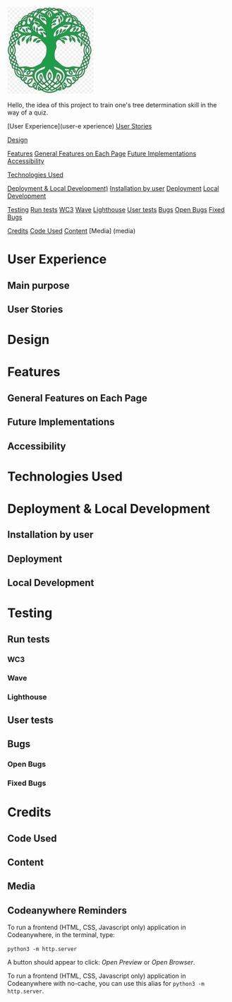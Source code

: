 ![icon](/assets/images/tree-of-life-symbol-yggdrasil-image-png-favpng-XzUZyXiq8jchu7WaQWytkfTss.jpg)

Hello,
the idea of this project to train one's tree determination skill in the way of a quiz.

[User Experience](user-e xperience)
[User Stories](user-stories)

[Design](design)

[Features](features)
[General Features on Each Page](general-features-on-each-page)
[Future Implementations](future-implementations)
[Accessibility](accessibility)

[Technologies Used](technologies-used)

[Deployment & Local Development)](deployment-local-development)
[Installation by user](installation-by-user)
[Deployment](deployment)
[Local Development](local-development)

[Testing](testing)
[Run tests](run-tests)
[WC3](wc3)
[Wave](wave)
[Lighthouse](lighthouse)
[User tests](user-tests)
[Bugs](nugs)
[Open Bugs](open-bugs)
[Fixed Bugs](fixed-bugs)

[Credits](credits)
[Code Used](code-used)
[Content](content)
[Media] (media)






# User Experience
## Main purpose
## User Stories

# Design

# Features
## General Features on Each Page
## Future Implementations
## Accessibility

# Technologies Used

# Deployment & Local Development
## Installation by user
## Deployment
## Local Development

# Testing
## Run tests
### WC3
### Wave
### Lighthouse
## User tests
## Bugs
### Open Bugs
### Fixed Bugs

# Credits
## Code Used
## Content
## Media

## Codeanywhere Reminders

To run a frontend (HTML, CSS, Javascript only) application in Codeanywhere, in the terminal, type:

`python3 -m http.server`

A button should appear to click: _Open Preview_ or _Open Browser_.

To run a frontend (HTML, CSS, Javascript only) application in Codeanywhere with no-cache, you can use this alias for `python3 -m http.server`.


